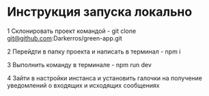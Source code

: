 # Инструкция запуска локально
1 Склонировать проект командой - git clone git@github.com:Darkerros/green-app.git

2 Перейдти в папку проекта и написать в терминал  - npm i 

3 Выполнить команду в терминале - npm run dev

4 Зайти в настройки инстанса и установить галочки на получение уведомлений о входящих и исходящих сообщениях